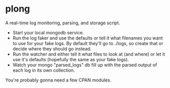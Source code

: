 # plong
A real-time log monitoring, parsing, and storage script.

* Start your local mongodb service.
* Run the log faker and use the defaults or tell it what filenames you want to use for your fake logs. By default they'll go to ./logs, so create that or decide where they should go instead.
* Run the watcher and either tell it what files to look at (and where) or let it use it's defaults (hopefully the same as your fake logs).
* Watch your mongo "parsed_logs" db fill up with the parsed output of each log in its own collection.

You're probably gonna need a few CPAN modules.
